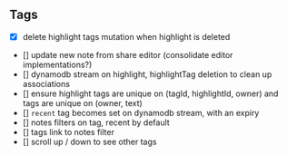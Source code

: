 ## Tags

- [x] delete highlight tags mutation when highlight is deleted
- [] update new note from share editor (consolidate editor implementations?)
- [] dynamodb stream on highlight, highlightTag deletion to clean up associations
- [] ensure highlight tags are unique on (tagId, highlightId, owner) and tags are unique on (owner, text)
- [] `recent` tag becomes set on dynamodb stream, with an expiry
- [] notes filters on tag, recent by default
- [] tags link to notes filter
- [] scroll up / down to see other tags
